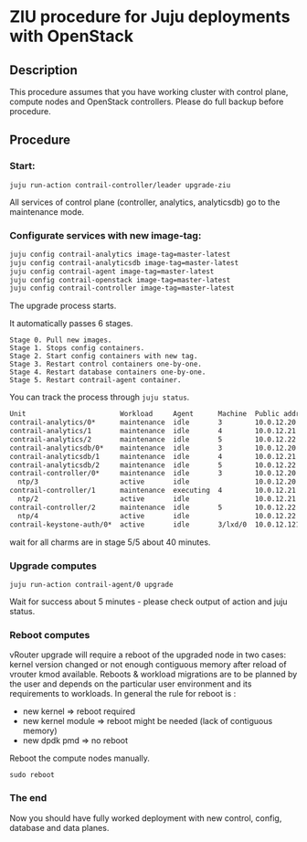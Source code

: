 # ZIU procedure for Juju deployments with OpenStack

## Description

This procedure assumes that you have working cluster with control plane, compute nodes and OpenStack controllers. Please do full backup before procedure.

## Procedure

### Start:

`juju run-action contrail-controller/leader upgrade-ziu`

All services of control plane (controller, analytics, analyticsdb) go to the maintenance mode.

### Configurate services with new image-tag:

```bash
juju config contrail-analytics image-tag=master-latest
juju config contrail-analyticsdb image-tag=master-latest
juju config contrail-agent image-tag=master-latest
juju config contrail-openstack image-tag=master-latest
juju config contrail-controller image-tag=master-latest
```

The upgrade process starts.

It automatically passes 6 stages.

    Stage 0. Pull new images.
    Stage 1. Stops config containers.
    Stage 2. Start config containers with new tag.
    Stage 3. Restart control containers one-by-one.
    Stage 4. Restart database containers one-by-one.
    Stage 5. Restart contrail-agent container.

You can track the process through `juju status`.

```bash
Unit                       Workload     Agent      Machine  Public address  Ports                     Message
contrail-analytics/0*      maintenance  idle       3        10.0.12.20      8081/tcp                  ziu is in progress - stage/done = 4/4
contrail-analytics/1       maintenance  idle       4        10.0.12.21      8081/tcp                  ziu is in progress - stage/done = 4/4
contrail-analytics/2       maintenance  idle       5        10.0.12.22      8081/tcp                  ziu is in progress - stage/done = 4/4
contrail-analyticsdb/0*    maintenance  idle       3        10.0.12.20                                ziu is in progress - stage/done = 4/4
contrail-analyticsdb/1     maintenance  idle       4        10.0.12.21                                ziu is in progress - stage/done = 4/3
contrail-analyticsdb/2     maintenance  idle       5        10.0.12.22                                ziu is in progress - stage/done = 4/3
contrail-controller/0*     maintenance  idle       3        10.0.12.20                                ziu is in progress - stage/done = 4/4
  ntp/3                    active       idle                10.0.12.20      123/udp                   chrony: Ready
contrail-controller/1      maintenance  executing  4        10.0.12.21                                ziu is in progress - stage/done = 4/3
  ntp/2                    active       idle                10.0.12.21      123/udp                   chrony: Ready
contrail-controller/2      maintenance  idle       5        10.0.12.22                                ziu is in progress - stage/done = 4/3
  ntp/4                    active       idle                10.0.12.22      123/udp                   chrony: Ready
contrail-keystone-auth/0*  active       idle       3/lxd/0  10.0.12.121                               Unit is ready
```

wait for all charms are in stage 5/5 about 40 minutes.

### Upgrade computes

`juju run-action contrail-agent/0 upgrade`

Wait for success about 5 minutes - please check output of action and juju status.

### Reboot computes

vRouter upgrade will require a reboot of the upgraded node in two cases: kernel version changed or not enough contiguous memory after reload of vrouter kmod available. Reboots & workload migrations are to be planned by the user and depends on the particular user environment and its requirements to workloads.
In general the rule for reboot is :
- new kernel 		=> reboot required
- new kernel module 	=> reboot might be needed (lack of contiguous memory)
- new dpdk pmd 	=> no reboot

Reboot the compute nodes manually.

`sudo reboot`

### The end

Now you should have fully worked deployment with new control, config, database and data planes.
